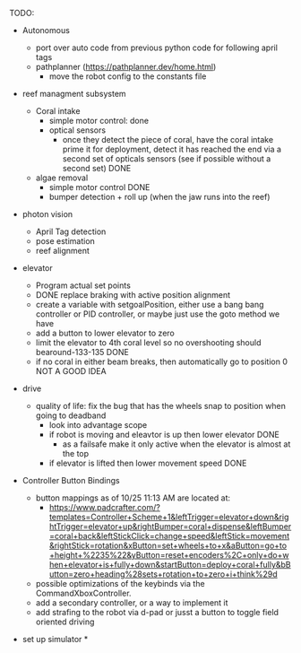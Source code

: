 TODO:
* Autonomous
  * port over auto code from previous python code for following april tags
  * pathplanner (https://pathplanner.dev/home.html)
    * move the robot config to the constants file

* reef managment subsystem
  * Coral intake 
    * simple motor control: done
    * optical sensors
      * once they detect the piece of coral, have the coral intake prime it for deployment, detect it has reached the end via a second set of opticals sensors (see if possible without a second set) DONE
  * algae removal
    * simple motor control DONE
    * bumper detection + roll up (when the jaw runs into the reef)

* photon vision
  * April Tag detection
  * pose estimation
  * reef alignment

* elevator
  * Program actual set points
  * DONE replace braking with active position alignment 
  * create a variable with setgoalPosition, either use a bang bang controller or PID controller, or maybe just use the goto method we have
  * add a button to lower elevator to zero
  * limit the elevator to 4th coral level so no overshooting should bearound-133-135 DONE
  * if no coral in either beam breaks, then automatically go to position 0 NOT A GOOD IDEA

* drive
  * quality of life: fix the bug that has the wheels snap to position when going to deadband
    * look into advantage scope
    * if robot is moving and eleavtor is up then lower elevator DONE
      * as a failsafe make it only active when the elevator is almost at the top
    * if elevator is lifted then lower movement speed DONE

* Controller Button Bindings
  * button mappings as of 10/25 11:13 AM are located at:
    * https://www.padcrafter.com/?templates=Controller+Scheme+1&leftTrigger=elevator+down&rightTrigger=elevator+up&rightBumper=coral+dispense&leftBumper=coral+back&leftStickClick=change+speed&leftStick=movement&rightStick=rotation&xButton=set+wheels+to+x&aButton=go+to+height+%2235%22&yButton=reset+encoders%2C+only+do+when+elevator+is+fully+down&startButton=deploy+coral+fully&bButton=zero+heading%28sets+rotation+to+zero+i+think%29d
  * possible optimizations of the keybinds via the CommandXboxController.
  * add a secondary controller, or a way to implement it
  * add strafing to the robot via d-pad or jusst a button to toggle field oriented driving

* set up simulator
  *

